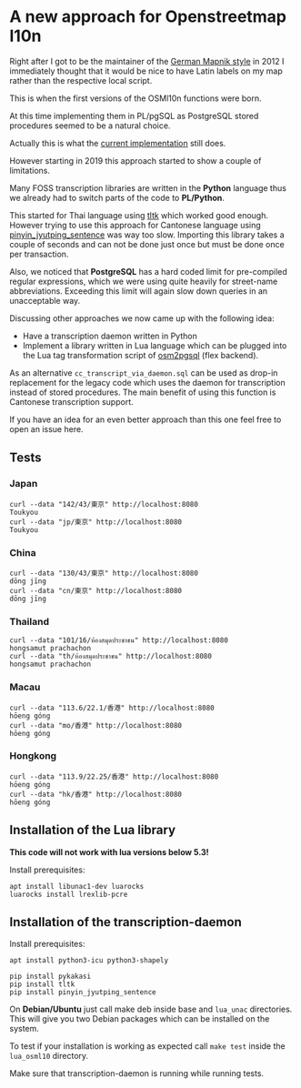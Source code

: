 # A new approach for Openstreetmap l10n

Right after I got to be the maintainer of the [German Mapnik style](https://github.com/giggls/openstreetmap-carto-de)
in 2012 I immediately thought that it would be nice to have Latin labels on
my map rather than the respective local script.

This is when the first versions of the OSMl10n functions were born.

At this time implementing them in PL/pgSQL as PostgreSQL stored procedures
seemed to be a natural choice.

Actually this is what the [current implementation](https://github.com/giggls/mapnik-german-l10n)
still does.

However starting in 2019 this approach started to show a couple of
limitations.

Many FOSS transcription libraries are written in the **Python** language thus we
already had to switch parts of the code to **PL/Python**.

This started for Thai language using [tltk](https://pypi.org/project/tltk/)
which worked good enough. However trying to use this approach for Cantonese language using
[pinyin_jyutping_sentence](https://pypi.org/project/pinyin_jyutping_sentence/)
was way too slow. Importing this library takes a couple of seconds and can
not be done just once but must be done once per transaction.

Also, we noticed that **PostgreSQL** has a hard coded limit for pre-compiled
regular expressions, which we were using quite heavily for street-name
abbreviations. Exceeding this limit will again slow down queries in an
unacceptable way.

Discussing other approaches we now came up with the following idea:

* Have a transcription daemon written in Python
* Implement a library written in Lua language which can be plugged into the
  Lua tag transformation script of [osm2pgsql](https://github.com/openstreetmap/osm2pgsql)
  (flex backend).

As an alternative ``cc_transcript_via_daemon.sql`` can be used as drop-in
replacement for the legacy code which uses the daemon for transcription
instead of stored procedures.  The main benefit of using this function is
Cantonese transcription support.

If you have an idea for an even better approach than this one feel free to
open an issue here.

## Tests

### Japan
```
curl --data "142/43/東京" http://localhost:8080
Toukyou
curl --data "jp/東京" http://localhost:8080
Toukyou
```

### China
```
curl --data "130/43/東京" http://localhost:8080
dōng jīng
curl --data "cn/東京" http://localhost:8080
dōng jīng
```

### Thailand
```
curl --data "101/16/ห้องสมุดประชาชน" http://localhost:8080
hongsamut prachachon
curl --data "th/ห้องสมุดประชาชน" http://localhost:8080
hongsamut prachachon
```

### Macau
```
curl --data "113.6/22.1/香港" http://localhost:8080
hōeng góng
curl --data "mo/香港" http://localhost:8080
hōeng góng
```

### Hongkong
```
curl --data "113.9/22.25/香港" http://localhost:8080
hōeng góng
curl --data "hk/香港" http://localhost:8080
hōeng góng
```

## Installation of the Lua library

**This code will not work with lua versions below 5.3!**

Install prerequisites:

```
apt install libunac1-dev luarocks
luarocks install lrexlib-pcre
```

## Installation of the transcription-daemon

Install prerequisites:

```
apt install python3-icu python3-shapely

pip install pykakasi
pip install tltk
pip install pinyin_jyutping_sentence
```

On **Debian/Ubuntu** just call make deb inside base and ``lua_unac``
directories. This will give you two Debian packages which can be installed
on the system.

To test if your installation is working as expected call ``make
test`` inside the ``lua_osml10`` directory.

Make sure that transcription-daemon is running while running tests.
